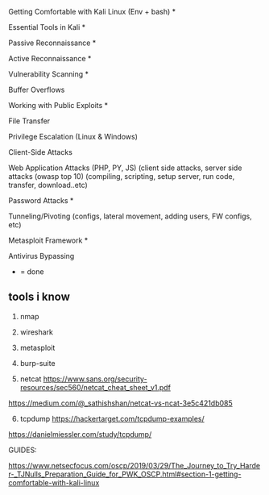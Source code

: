 Getting Comfortable with Kali Linux (Env + bash)  *

Essential Tools in Kali *

Passive Reconnaissance * 

Active Reconnaissance  *

Vulnerability Scanning  * 

Buffer Overflows

Working with Public Exploits * 

File Transfer

Privilege Escalation (Linux & Windows)

Client-Side Attacks

Web Application Attacks (PHP, PY, JS) (client side attacks, server side attacks (owasp top 10) 
    (compiling, scripting, setup server, run code, transfer, download..etc) 
    
Password Attacks *

Tunneling/Pivoting (configs, lateral movement, adding users, FW configs, etc) 

Metasploit Framework * 

Antivirus Bypassing
    

* = done 

## tools i know 

1. nmap 
2. wireshark 
3. metasploit 
4. burp-suite 



5. netcat
https://www.sans.org/security-resources/sec560/netcat_cheat_sheet_v1.pdf 

https://medium.com/@_sathishshan/netcat-vs-ncat-3e5c421db085


6. tcpdump 
https://hackertarget.com/tcpdump-examples/ 

https://danielmiessler.com/study/tcpdump/



GUIDES:


https://www.netsecfocus.com/oscp/2019/03/29/The_Journey_to_Try_Harder-_TJNulls_Preparation_Guide_for_PWK_OSCP.html#section-1-getting-comfortable-with-kali-linux 
